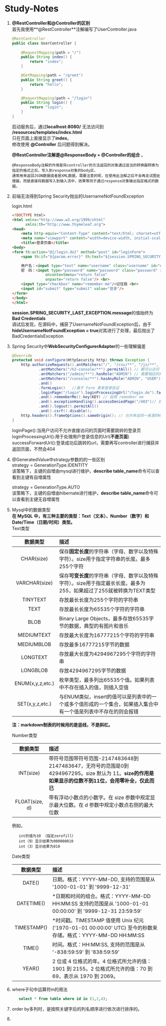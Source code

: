 # Study-Notes  

1. **@RestController和@Controller的区别**  
    首先我使用**@RestController**注解编写了UserController.java
    ```java  
    @RestController
    public class UserController {
        
        @RequestMapping(path = "/")
        public String index() {
            return "index";
        }

        @GetMapping(path = "/greet")
        public String greet() {
            return "hello";
        }

        @RequestMapping(path = "/login")
        public String login() {
            return "login";
        }
    }
    ```  
    启动服务后，通过**localhost:8080/** 无法访问到 **/resources/templates/index.html**  
    只在页面上直接显示了**index**。  
    修改使用 **@Controller** 后问题得到解决。  
    
    **@RestController注解是@ResponseBody + @Controller的组合** 。  
    ```text
    @ResponseBody注解的作用是将controller的方法返回的对象通过适当的转换器转换为指定的格式之后，写入到response对象的body区，
    通常用来返回JSON数据或者是XML数据，需要注意的呢，在使用此注解之后不会再走试图处理器，而是直接将数据写入到输入流中，效果等同于通过response对象输出指定格式的数据。  
    ```  
    
2. 前端无法得到Spring Security抛出的UsernameNotFoundException  

    login.html
    ```html
    <!DOCTYPE html>
    <html xmlns="http://www.w3.org/1999/xhtml"
          xmlns:th="http://www.thymeleaf.org">
    <head>
        <meta http-equiv="Content-Type" content="text/html; charset=utf-8"/>
        <meta name="viewport" content="width=device-width, initial-scale=1, maximum-scale=1, user-scalable=no">
        <title>登录页面</title>
    <body>
    <form th:action="@{/login.do}" method="post" id="loginForm">
        <span th:if="${param.error}" th:text="${session.SPRING_SECURITY_LAST_EXCEPTION.message}"></span>
    
        用户名：<input type="text" name="username" class="username" id="username" placeholder="用户名" autocomplete="off"/> <br>
        密　码：<input type="password" name="password" class="password" id="password" placeholder="密码"
                   oncontextmenu="return false"
                   onpaste="return false"/> <br>
        <input type="checkbox" name="remember-me"/>记住我 <br>
        <input id="submit" type="submit" value="登录"/>
    </form>
    </body>
    </html>
    ```  
    **session.SPRING_SECURITY_LAST_EXCEPTION.message**的值始终为**Bad Credentials**  
    调试后发现，在源码中，捕获了UsernameNotFoundException后，由于**hideUsernameNotFoundException = true**对其进行了处理，最后抛出了BadCredentialsException  
    
3. Spring Security中**WebSecurityConfigurerAdapter**的一些理解偏差  
    ```java
    @Override
    protected void configure(HttpSecurity http) throws Exception {
        http.authorizeRequests().antMatchers("/", "/css/**", "/js/**", "/fonts/**", "/users").permitAll() // 都可以访问
                .antMatchers("/h2-console/**").permitAll() // 都可以访问
                .antMatchers("/admin/**").hasRole("ADMIN") // 需要相应的角色才能访问
                .antMatchers("/console/**").hasAnyRole("ADMIN", "USER") // 需要相应的角色才能访问
                .and()
                .formLogin()   //基于 Form 表单登录验证
                .loginPage("/login").loginProcessingUrl("/login.do").failureUrl("/login?error=true") // 自定义登录界面
                .and().rememberMe().key(KEY) // 启用 remember me
                .and().exceptionHandling().accessDeniedPage("/403")// 处理异常，拒绝访问就重定向到 403 页面
                .and().logout().permitAll()
                .and().csrf().disable();
        http.headers().frameOptions().sameOrigin(); // 允许来自同一来源的H2 控制台的请求
    }
    ```  
    loginPage():当用户访问不允许直接访问的页面时需要跳转的登录页  
    loginProcessingUrl():用于处理用户登录信息的Url(**不是页面**)  
    successForwardUrl():登录成功后跳转的url，需要再写controller进行捕获并返回页面，不然会404  
    
4. @GeneratedValue中strategy参数的的一些区别    
    strategy = GenerationType.IDENTITY    
    该策略下，主键的自增由mysql进行维护，**describe table_name**命令可以查看到主键有自增属性   
    
    strategy = GenerationType.AUTO    
    该策略下，主键的自增由hibernate进行维护，**describe table_name**命令可以查看到主键无自增属性   
    
5. Mysql中的数据类型  
    **在 MySQL 中，有三种主要的类型：Text（文本）、Number（数字）和 Date/Time（日期/时间）类型。**    
    Text类型   
     
    |数据类型|描述|
    |:----:|:----|
    |CHAR(size)|保存**固定长度**的字符串（字母、数字以及特殊字符）。size用于指定字符串的长度。最多255个字符|
    |VARCHAR(size)|保存**可变长度**的字符串（字母、数字以及特殊字符）。size用于指定最长长度。最多为255，如果超过了255就被转换为TEXT类型|
    |TINYTEXT |存放最长长度为255个字符的字符串|
    |TEXT|存放最长长度为65535个字符的字符串|   
    |BLOB|Binary Large Objects，最多存放65535字节的数据，典型的有图片和音乐|   
    |MEDIUMTEXT|存放最大长度为16777215个字符的字符串|
    |MEDIUMBLOB|存放最多16777215字节的数据|   
    |LONGTEXT|存放最大长度为4294967295个字符的字符串|  
    |LONGBLOB|存放4294967295字节的数据|   
    |ENUM(x,y,z,etc.)|枚举类型，最多列出65535个值。如果列表中不存在插入的值，则插入空值|   
    |SET(x,y,z,etc.)|与ENUM类似，insert的值可以是列表中的一个或多个值形成的一个集合，如果插入集合中有一个值是列表中不存在的则会报错|   
    **注：markdown制表的时候用的是竖线，不是斜杠。**    
    
    Number类型   
    
    |数据类型|描述|
    |:----:|:---|
    |INT(size)|带符号范围带符号范围-2147483648到2147483647，无符号的范围是0到4294967295。size 默认为 11。**size的作用是如果显示的位数不到11位，会用零补全，仅此而已**|
    |FLOAT(size, d)|带有浮动小数点的小数字。在 size 参数中规定显示最大位数。在 d 参数中规定小数点右侧的最大位数|
    例如，    
    ```text
       int的值为10 （指定zerofill）
       int（9）显示结果为000000010
       int（3）显示结果为010
    ```    
    
    Date类型    
    
    |数据类型|描述|
    |:----:|:---|
    |DATE()|日期。格式：YYYY-MM-DD, 支持的范围是从 '1000-01-01' 到 '9999-12-31'|
    |DATETIME()|*日期和时间的组合。格式：YYYY-MM-DD HH:MM:SS 支持的范围是从 '1000-01-01 00:00:00' 到 '9999-12-31 23:59:59'|
    |TIMESTAMP()|*时间戳。TIMESTAMP 值使用 Unix 纪元('1970-01-01 00:00:00' UTC) 至今的秒数来存储。格式：YYYY-MM-DD HH:MM:SS|
    |TIME()|时间。格式：HH:MM:SS, 支持的范围是从 '-838:59:59' 到 '838:59:59'|
    |YEAR()|2 位或 4 位格式的年。4 位格式所允许的值：1901 到 2155。2 位格式所允许的值：70 到 69，表示从 1970 到 2069。|
    
6. where子句中运算符in的用法  
    ```sql
       select * from table where id in (1,2,4);
    ```
    
7. order by多列时，是按照关键字后的列名顺序进行依次进行排序的。   

8. 
    